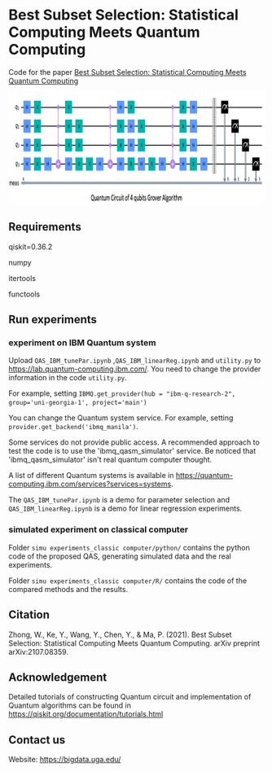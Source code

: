 # Best Subset Selection: Statistical Computing Meets Quantum Computing

Code for the paper [Best Subset Selection: Statistical Computing Meets Quantum Computing](https://arxiv.org/abs/2107.08359)

<img src="circuit_example.png" width="1080" height="220" />

## Requirements
qiskit=0.36.2

numpy

itertools

functools

## Run experiments

### experiment on IBM Quantum system

Upload `QAS_IBM_tunePar.ipynb` ,`QAS_IBM_linearReg.ipynb` and `utility.py` to https://lab.quantum-computing.ibm.com/. You need to change the provider information in the code `utility.py`.

For example, setting `IBMQ.get_provider(hub = "ibm-q-research-2", group='uni-georgia-1', project='main')`

You can change the Quantum system service. For example, setting `provider.get_backend('ibmq_manila')`.

Some services do not provide public access. A recommended approach to test the code is to use the 'ibmq_qasm_simulator' service. Be noticed that 'ibmq_qasm_simulator' isn't real quantum computer thought.

A list of different Quantum systems is available in https://quantum-computing.ibm.com/services?services=systems.

The `QAS_IBM_tunePar.ipynb` is a demo for parameter selection and `QAS_IBM_linearReg.ipynb` is a demo for linear regression experiments.

### simulated experiment on classical computer

Folder `simu experiments_classic computer/python/` contains the python code of the proposed QAS, generating simulated data and the real experiments.

Folder `simu experiments_classic computer/R/` contains the code of the compared methods and the results.


## Citation 

Zhong, W., Ke, Y., Wang, Y., Chen, Y., & Ma, P. (2021). Best Subset Selection: Statistical Computing Meets Quantum Computing. arXiv preprint arXiv:2107.08359.

## Acknowledgement

Detailed tutorials of constructing Quantum circuit and implementation of Quantum algorithms can be found in https://qiskit.org/documentation/tutorials.html

## Contact us

Website: https://bigdata.uga.edu/
